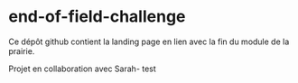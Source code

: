 # end-of-field-challenge

Ce dépôt github contient la landing page en lien avec la fin du module de la prairie.

Projet en collaboration avec Sarah- test
